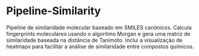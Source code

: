 # Pipeline-Similarity
Pipeline de similaridade molecular baseado em SMILES canônicos. Calcula fingerprints moleculares usando o algoritmo Morgan e gera uma matriz de similaridade baseada na distância de Tanimoto. Inclui a visualização de heatmaps para facilitar a análise de similaridade entre compostos químicos.
